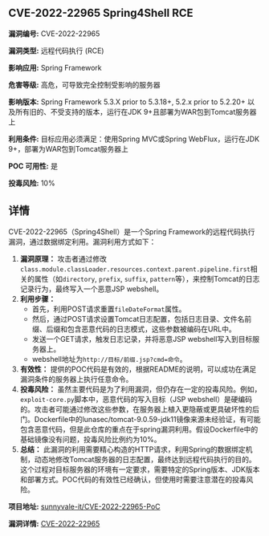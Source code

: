 ## CVE-2022-22965 Spring4Shell RCE

**漏洞编号:** CVE-2022-22965

**漏洞类型:** 远程代码执行 (RCE)

**影响应用:** Spring Framework

**危害等级:** 高危，可导致完全控制受影响的服务器

**影响版本:** Spring Framework 5.3.X prior to 5.3.18+, 5.2.x prior to 5.2.20+ 以及所有旧的、不受支持的版本，运行在JDK 9+且部署为WAR包到Tomcat服务器上

**利用条件:** 目标应用必须满足：使用Spring MVC或Spring WebFlux，运行在JDK 9+，部署为WAR包到Tomcat服务器上

**POC 可用性:** 是

**投毒风险:** 10%

## 详情

CVE-2022-22965（Spring4Shell）是一个Spring Framework的远程代码执行漏洞，通过数据绑定利用。漏洞利用方式如下：

1.  **漏洞原理：** 攻击者通过修改`class.module.classLoader.resources.context.parent.pipeline.first`相关的属性（如`directory`, `prefix`, `suffix`, `pattern`等），来控制Tomcat的日志记录行为，最终写入一个恶意JSP webshell。
2.  **利用步骤：**
    *   首先，利用POST请求重置`fileDateFormat`属性。
    *   然后，通过POST请求设置Tomcat日志配置，包括日志目录、文件名前缀、后缀和包含恶意代码的日志模式，这些参数被编码在URL中。
    *   发送一个GET请求，触发日志记录，并将恶意JSP webshell写入到目标服务器上。
    *   webshell地址为`http://目标/前缀.jsp?cmd=命令`。
3.  **有效性：** 提供的POC代码是有效的，根据README的说明，可以成功在满足漏洞条件的服务器上执行任意命令。
4.  **投毒风险：**  虽然主要代码是为了利用漏洞，但仍存在一定的投毒风险。例如，`exploit-core.py`脚本中，恶意代码的写入目标（JSP webshell）是硬编码的。攻击者可能通过修改这些参数，在服务器上植入更隐蔽或更具破坏性的后门。Dockerfile中的lunasec/tomcat-9.0.59-jdk11镜像来源未经验证，有可能包含恶意代码，但是此仓库的重点在于spring漏洞利用。假设Dockerfile中的基础镜像没有问题，投毒风险比例约为10%。
5.  **总结：** 此漏洞的利用需要精心构造的HTTP请求，利用Spring的数据绑定机制，动态地修改Tomcat服务器的日志配置，最终达到远程代码执行的目的。这个过程对目标服务器的环境有一定要求，需要特定的Spring版本、JDK版本和部署方式。POC代码的有效性已经确认，但使用时需要注意潜在的投毒风险。

**项目地址:** [sunnyvale-it/CVE-2022-22965-PoC](https://github.com/sunnyvale-it/CVE-2022-22965-PoC)

**漏洞详情:** [CVE-2022-22965](https://nvd.nist.gov/vuln/detail/CVE-2022-22965)